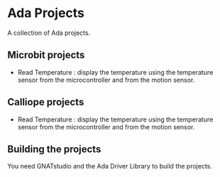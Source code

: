 # Ada Projects
A collection of Ada projects.


## Microbit projects

- Read Temperature : display the temperature using the temperature sensor from
  the microcontroller and from the motion sensor.


## Calliope projects

- Read Temperature : display the temperature using the temperature sensor from
  the microcontroller and from the motion sensor.


## Building the projects
You need GNATstudio and the Ada Driver Library to build the projects.
